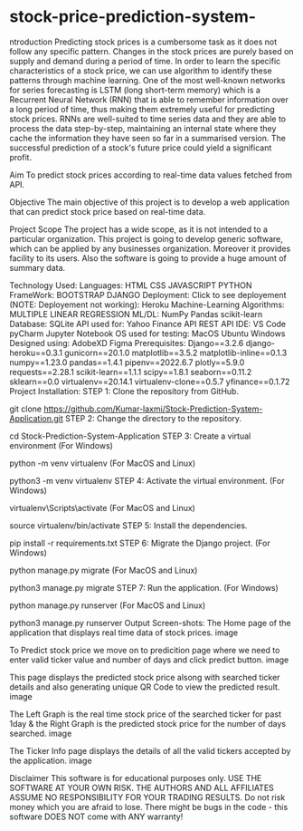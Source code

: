 # stock-price-prediction-system-
ntroduction
Predicting stock prices is a cumbersome task as it does not follow any specific pattern. Changes in the stock prices are purely based on supply and demand during a period of time. In order to learn the specific characteristics of a stock price, we can use algorithm to identify these patterns through machine learning. One of the most well-known networks for series forecasting is LSTM (long short-term memory) which is a Recurrent Neural Network (RNN) that is able to remember information over a long period of time, thus making them extremely useful for predicting stock prices. RNNs are well-suited to time series data and they are able to process the data step-by-step, maintaining an internal state where they cache the information they have seen so far in a summarised version. The successful prediction of a stock's future price could yield a significant profit.

Aim
To predict stock prices according to real-time data values fetched from API.

Objective
The main objective of this project is to develop a web application that can predict stock price based on real-time data.

Project Scope
The project has a wide scope, as it is not intended to a particular organization. This project is going to develop generic software, which can be applied by any businesses organization. Moreover it provides facility to its users. Also the software is going to provide a huge amount of summary data.

Technology Used:
Languages:
HTML
CSS
JAVASCRIPT
PYTHON
FrameWork:
BOOTSTRAP
DJANGO
Deployment:
Click to see deployement (NOTE: Deployement not working): Heroku
Machine-Learning Algorithms:
MULTIPLE LINEAR REGRESSION
ML/DL:
NumPy
Pandas
scikit-learn
Database:
SQLite
API used for:
Yahoo Finance API
REST API
IDE:
VS Code
pyCharm
Jupyter Notebook
OS used for testing:
MacOS
Ubuntu
Windows
Designed using:
AdobeXD
Figma
Prerequisites:
  Django==3.2.6
  django-heroku==0.3.1
  gunicorn==20.1.0
  matplotlib==3.5.2
  matplotlib-inline==0.1.3
  numpy==1.23.0
  pandas==1.4.1
  pipenv==2022.6.7
  plotly==5.9.0
  requests==2.28.1
  scikit-learn==1.1.1
  scipy==1.8.1
  seaborn==0.11.2
  sklearn==0.0
  virtualenv==20.14.1
  virtualenv-clone==0.5.7
  yfinance==0.1.72
Project Installation:
STEP 1: Clone the repository from GitHub.

  git clone https://github.com/Kumar-laxmi/Stock-Prediction-System-Application.git
STEP 2: Change the directory to the repository.

  cd Stock-Prediction-System-Application
STEP 3: Create a virtual environment (For Windows)

  python -m venv virtualenv
(For MacOS and Linux)

  python3 -m venv virtualenv
STEP 4: Activate the virtual environment. (For Windows)

  virtualenv\Scripts\activate
(For MacOS and Linux)

  source virtualenv/bin/activate
STEP 5: Install the dependencies.

  pip install -r requirements.txt
STEP 6: Migrate the Django project. (For Windows)

  python manage.py migrate
(For MacOS and Linux)

  python3 manage.py migrate
STEP 7: Run the application. (For Windows)

  python manage.py runserver
(For MacOS and Linux)

  python3 manage.py runserver
Output Screen-shots:
The Home page of the application that displays real time data of stock prices. image

To Predict stock price we move on to predicition page where we need to enter valid ticker value and number of days and click predict button. image

This page displays the predicted stock price alsong with searched ticker details and also generating unique QR Code to view the predicted result. image

The Left Graph is the real time stock price of the searched ticker for past 1day & the Right Graph is the predicted stock price for the number of days searched. image

The Ticker Info page displays the details of all the valid tickers accepted by the application. image

Disclaimer
This software is for educational purposes only. USE THE SOFTWARE AT YOUR OWN RISK. THE AUTHORS AND ALL AFFILIATES ASSUME NO RESPONSIBILITY FOR YOUR TRADING RESULTS. Do not risk money which you are afraid to lose. There might be bugs in the code - this software DOES NOT come with ANY warranty!
